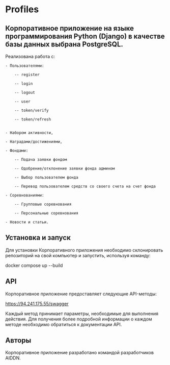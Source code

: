 # Profiles

## Корпоративное приложение на языке программирования Python (Django) в качестве базы данных выбрана PostgreSQL. 
Реализована работа с: 

    - Пользователями:
    
        -- register
        
        -- login
        
        -- logout
        
        -- user
        
        -- token/verify
        
        -- token/refresh

        
    - Набором активности,
    
    - Наградами/достижениями,
    
    - Фондами:
    
        -- Подача заявки фондом
        
        -- Одобрение/отклонение заявки фонда админом
        
        -- Выбор пользователем фонда
        
        -- Перевод пользователем средств со своего счета на счет фонда
        
    - Соревнованиями:
    
        -- Групповые соревнования
        
        -- Персональные соревнования
        
    - Новости и статьи.


## Установка и запуск

Для установки Корпоративного приложения необходимо склонировать репозиторий на свой компьютер 
и запустить, используя команду:


docker compose up --build


## API

Корпоративное приложение предоставляет следующие API-методы:

https://94.241.175.55/swagger

Каждый метод принимает параметры, необходимые для выполнения действия. 
Для получения более подробной информации о каждом методе необходимо обратиться к документации API.


##  Авторы

Корпоративное приложение разработано командой разработчиков AIDDN.
